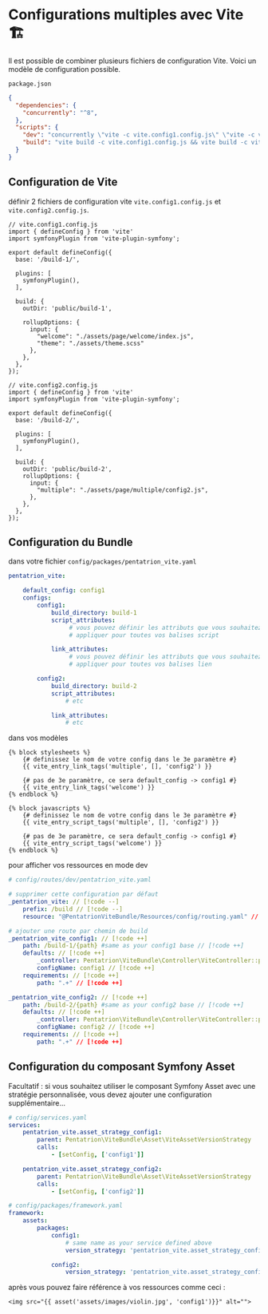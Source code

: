 
# Configurations multiples avec Vite 🏗️

Il est possible de combiner plusieurs fichiers de configuration Vite. Voici un modèle de configuration possible.


`package.json`
```json
{
  "dependencies": {
    "concurrently": "^8",
  },
  "scripts": {
    "dev": "concurrently \"vite -c vite.config1.config.js\" \"vite -c vite.config2.config.js\"",
    "build": "vite build -c vite.config1.config.js && vite build -c vite.config2.config.js"
  }
}
```

## Configuration de Vite

définir 2 fichiers de configuration vite `vite.config1.config.js` et `vite.config2.config.js`.

```js{6,13}
// vite.config1.config.js
import { defineConfig } from 'vite'
import symfonyPlugin from 'vite-plugin-symfony';

export default defineConfig({
  base: '/build-1/',

  plugins: [
    symfonyPlugin(),
  ],

  build: {
    outDir: 'public/build-1',

    rollupOptions: {
      input: {
        "welcome": "./assets/page/welcome/index.js",
        "theme": "./assets/theme.scss"
      },
    },
  },
});
```

```js{6,13}
// vite.config2.config.js
import { defineConfig } from 'vite'
import symfonyPlugin from 'vite-plugin-symfony';

export default defineConfig({
  base: '/build-2/',

  plugins: [
    symfonyPlugin(),
  ],

  build: {
    outDir: 'public/build-2',
    rollupOptions: {
      input: {
        "multiple": "./assets/page/multiple/config2.js",
      },
    },
  },
});
```

## Configuration du Bundle

dans votre fichier `config/packages/pentatrion_vite.yaml`

```yaml
pentatrion_vite:

    default_config: config1
    configs:
        config1:
            build_directory: build-1
            script_attributes:
                 # vous pouvez définir les attributs que vous souhaitez
                 # appliquer pour toutes vos balises script

            link_attributes:
                 # vous pouvez définir les attributs que vous souhaitez
                 # appliquer pour toutes vos balises lien

        config2:
            build_directory: build-2
            script_attributes:
                # etc

            link_attributes:
                # etc

```

dans vos modèles

```twig
{% block stylesheets %}
    {# definissez le nom de votre config dans le 3e paramètre #}
    {{ vite_entry_link_tags('multiple', [], 'config2') }}

    {# pas de 3e paramètre, ce sera default_config -> config1 #}
    {{ vite_entry_link_tags('welcome') }}
{% endblock %}

{% block javascripts %}
    {# definissez le nom de votre config dans le 3e paramètre #}
    {{ vite_entry_script_tags('multiple', [], 'config2') }}

    {# pas de 3e paramètre, ce sera default_config -> config1 #}
    {{ vite_entry_script_tags('welcome') }}
{% endblock %}
```

pour afficher vos ressources en mode dev

```yaml
# config/routes/dev/pentatrion_vite.yaml

# supprimer cette configuration par défaut
_pentatrion_vite: // [!code --]
    prefix: /build // [!code --]
    resource: "@PentatrionViteBundle/Resources/config/routing.yaml" // [!code --]

# ajouter une route par chemin de build
_pentatrion_vite_config1: // [!code ++]
    path: /build-1/{path} #same as your config1 base // [!code ++]
    defaults: // [!code ++]
        _controller: Pentatrion\ViteBundle\Controller\ViteController::proxyBuild // [!code ++]
        configName: config1 // [!code ++]
    requirements: // [!code ++]
        path: ".+" // [!code ++]

_pentatrion_vite_config2: // [!code ++]
    path: /build-2/{path} #same as your config2 base // [!code ++]
    defaults: // [!code ++]
        _controller: Pentatrion\ViteBundle\Controller\ViteController::proxyBuild // [!code ++]
        configName: config2 // [!code ++]
    requirements: // [!code ++]
        path: ".+" // [!code ++]
```

## Configuration du composant Symfony Asset

Facultatif : si vous souhaitez utiliser le composant Symfony Asset avec une stratégie personnalisée, vous devez ajouter une configuration supplémentaire...

```yaml
# config/services.yaml
services:
    pentatrion_vite.asset_strategy_config1:
        parent: Pentatrion\ViteBundle\Asset\ViteAssetVersionStrategy
        calls:
            - [setConfig, ['config1']]

    pentatrion_vite.asset_strategy_config2:
        parent: Pentatrion\ViteBundle\Asset\ViteAssetVersionStrategy
        calls:
            - [setConfig, ['config2']]
```

```yaml
# config/packages/framework.yaml
framework:
    assets:
        packages:
            config1:
                # same name as your service defined above
                version_strategy: 'pentatrion_vite.asset_strategy_config1'

            config2:
                version_strategy: 'pentatrion_vite.asset_strategy_config2'

```

après vous pouvez faire référence à vos ressources comme ceci :
```twig
<img src="{{ asset('assets/images/violin.jpg', 'config1')}}" alt="">
```
